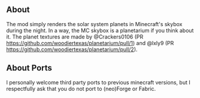## About
The mod simply renders the solar system planets in Minecraft's skybox during the night. In a way, the MC skybox is a planetarium if you think about it.
The planet textures are made by @Crackers0106 (PR https://github.com/woodiertexas/planetarium/pull/1) and @lxly9 (PR https://github.com/woodiertexas/planetarium/pull/2).

## About Ports
I personally welcome third party ports to previous minecraft versions, but I respectfully ask that you do not port to (neo)Forge or Fabric.
